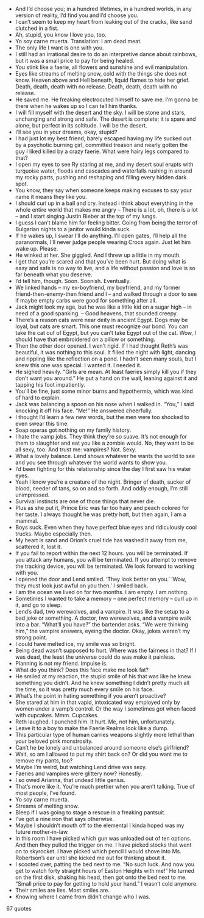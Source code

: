  - And I’d choose you; in a hundred lifetimes, in a hundred worlds, in any version of reality, I’d find you and I’d choose you.
 - I can’t seem to keep my heart from leaking out of the cracks, like sand clutched in a fist.
 - Ah, stupid, you know I love you, too.
 - Yo soy carne muerta. Translation: I am dead meat.
 - The only life I want is one with you.
 - I still had an irrational desire to do an interpretive dance about rainbows, but it was a small price to pay for being healed.
 - You stink like a faerie, all flowers and sunshine and evil manipulation.
 - Eyes like streams of melting snow, cold with the things she does not know. Heaven above and Hell beneath, liquid flames to hide her grief. Death, death, death with no release. Death, death, death with no release.
 - He saved me. He freaking electrocuted himself to save me. I’m gonna be there when he wakes up so I can tell him thanks.
 - I will fill myself with the desert and the sky. I will be stone and stars, unchanging and strong and safe. The desert is complete; it is spare and alone, but perfect in its soltitude. I will be the desert.
 - I’ll see you in your dreams, okay, stupid?
 - I had just lot my best friend, barely escaped having my life sucked out by a psychotic burning girl, committed treason and nearly gotten the guy I liked killed by a crazy faerie. What were hairy legs compared to that?
 - I open my eyes to see Ry staring at me, and my desert soul erupts with turquoise water, floods and cascades and waterfalls rushing in around my rocky parts, pushing and reshaping and filling every hidden dark spot.
 - You know, they say when someone keeps making excuses to say your name it means they like you.
 - I should curl up in a ball and cry. Instead i think about everything in the whole entire world that makes me angry – There is a lot, oh, there is a lot – and I start singing Justin Bieber at the top of my lungs.
 - I guess I can’t blame him for feeling bitter. Going from being the terror of Bulgarian nights to a janitor would kinda suck.
 - If he wakes up, I swear I’ll do anything. I’ll open gates, I’ll help all the paranormals, I’ll never judge people wearing Crocs again. Just let him wake up. Please.
 - He winked at her. She giggled. And I threw up a little in my mouth.
 - I get that you’re scared and that you’ve been hurt. But doing what is easy and safe is no way to live, and a life without passion and love is so far beneath what you deserve.
 - I’d tell him, though. Soon. Soonish. Eventually.
 - We linked hands – my ex-boyfriend, my boyfriend, and my former friend-then-enemy-then friend and I – and walked through a door to see if maybe empty carbs were good for something after all.
 - Jack might look my age, but he was like a little kid on a sugar high – in need of a good spanking. – Good heavens, that sounded creepy.
 - There’s a reason cats were near deity in ancient Egypt. Dogs may be loyal, but cats are smart. This one must recognize our bond. You can take the cat ouf of Egypt, but you can’t take Egypt out of the cat. Wow, I should have that embroidered on a pillow or something.
 - Then the other door opened. I wen’t rigid. If I had thought Reth’s was beautiful, it was nothing to this soul. It filled the night with light, dancing and rippling like the reflection on a pond. I hadn’t seen many souls, but I knew this one was special. I wanted it. I needed it.
 - He sighed heavily. “Girls are mean. At least faeries simply kill you if they don’t want you around.” He put a hand on the wall, leaning against it and tapping his foot impatiently.
 - You’ll be fine, just some minor burns and hypothermia, which was kind of hard to explain.
 - Jack was balancing a spoon on his nose when I walked in. “You,” I said knocking it off his face. “Me!” He answered cheerfully.
 - I thought I’d learn a few new words, but the men were too shocked to even swear this time.
 - Soap operas got nothing on my family history.
 - I hate the vamp jobs. They think they’re so suave. It’s not enough for them to slaughter and eat you like a zombie would. No, they want to be all sexy, too. And trust me: vampires? Not. Sexy.
 - What a lovely balance. Lend shows whatever he wants the world to see and you see through whatever the world wants to show you.
 - I’d been fighting for this relationship since the day I first saw his water eyes.
 - Yeah I know you’re a creature of the night. Bringer of death, sucker of blood, needer of tans, so on and so forth. And oddly enough, I’m still unimpressed.
 - Survival instincts are one of those things that never die.
 - Plus as she put it, Prince Eric was far too hairy and peach colored for her taste. I always thought he was pretty hott, but then again, I am a mammal.
 - Boys suck. Even when they have perfect blue eyes and ridiculously cool trucks. Maybe especially then.
 - My heart is sand and Orion’s cruel tide has washed it away from me, scattered it, lost it.
 - If you fail to report within the next 12 hours. you will be terminated. If you attack any humans, you will be terminated. If you attempt to remove the tracking device, you will be terminated. We look forward to working with you.
 - I opened the door and Lend smiled. ‘They look better on you.’ ‘Wow, they must look just awful on you then.’ I smiled back.
 - I am the ocean we lived on for two months. I am empty. I am nothing.
 - Sometimes I wanted to take a memory – one perfect memory – curl up in it, and go to sleep.
 - Lend’s dad, two werewolves, and a vampire. It was like the setup to a bad joke or something. A doctor, two werewolves, and a vampire walk into a bar. “What’ll you have?” the bartender asks. “We were thinking him,” the vampire answers, eyeing the doctor. Okay, jokes weren’t my strong point.
 - I could have melted ice, my smile was so bright.
 - Being dead wasn’t supposed to hurt. Where was the fairness in that? If I was dead, the least the universe could do was make it painless.
 - Planning is not my friend. Impulse is.
 - What do you think? Does this face make me look fat?
 - He smiled at my reaction, the stupid smile of his that was like he knew something you didn’t. And he knew something I didn’t pretty much all the time, so it was pretty much every smile on his face.
 - What’s the point in hating something if you aren’t proactive?
 - She stared at him in that vapid, intoxicated way employed only by women under a vamp’s control. Or the way I sometimes got when faced with cupcakes. Mmm. Cupcakes.
 - Reth laughed. I punched him. It hurt. Me, not him, unfortunately.
 - Leave it to a boy to make the Faerie Realms look like a dump.
 - This particular type of human carries weapons slightly more lethal than your beloved pink monstrosity.
 - Can’t he be lonely and unbalanced around someone else’s girlfriend?
 - Wait, so am I allowed to put my shirt back on? Or did you want me to remove my pants, too?
 - Maybe I’m weird, but watching Lend drive was sexy.
 - Faeries and vampires were glittery now? Honestly.
 - I so owed Arianna, that undead little genius.
 - That’s more like it. You’re much prettier when you aren’t talking. True of most people, I’ve found.
 - Yo soy carne muerta.
 - Streams of melting snow.
 - Bleep if I was going to stage a rescue in a freaking pantsuit.
 - I’ve got a nine iron that says otherwise.
 - Maybe I shouldn’t mouth off to the elemental I kinda hoped was my future mother-in-law.
 - In this room I have picked which gun was unloaded out of ten options. And then they pulled the trigger on me. I have picked stocks that went on to skyrocket. I have picked which pencil I would shove into Ms. Robertson’s ear until she kicked me out for thinking about it.
 - I scooted over, patting the bed next to me. “No such luck. And now you get to watch forty straight hours of Easton Heights with me!” He turned on the first disk, shaking his head, then got onto the bed next to me. “Small price to pay for getting to hold your hand.” I wasn’t cold anymore.
 - Their smiles are lies. Most smiles are.
 - Knowing where I came from didn’t change who I was.

67 quotes